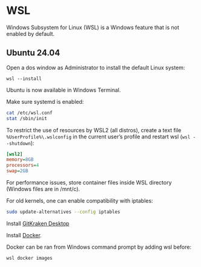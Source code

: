 # WSL

Windows Subsystem for Linux (WSL) is a Windows feature that is not enabled by default.

## Ubuntu 24.04

Open a dos window as Administrator to install the default Linux system:

```batch
wsl --install
```

Ubuntu is now available in Windows Terminal.

Make sure systemd is enabled:

```bash
cat /etc/wsl.conf
stat /sbin/init
```

To restrict the use of resources by WSL2 (all distros), create a text file `%UserProfile%\.wslconfig` in the current user’s profile and restart wsl (`wsl --shutdown`):

```ini
[wsl2]
memory=8GB
processors=4
swap=2GB
```

For performance issues, store container files inside WSL directory (Windows files are in /mnt/c).

For old kernels, one can enable compatibility with iptables:

```bash
sudo update-alternatives --config iptables
```

Install [GitKraken Desktop](../../../organizations/companies/gitkraken/gitkraken-desktop.md#wsl)

Install [Docker](../ubuntu/containerization.md#docker).

Docker can be ran from Windows command prompt by adding wsl before:

```docs
wsl docker images
```
